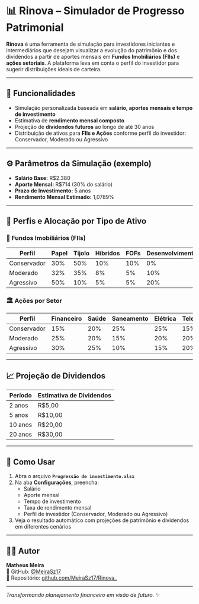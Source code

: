 # 📊 Rinova – Simulador de Progresso Patrimonial

**Rinova** é uma ferramenta de simulação para investidores iniciantes e intermediários que desejam visualizar a evolução do patrimônio e dos dividendos a partir de aportes mensais em **Fundos Imobiliários (FIIs)** e **ações setoriais**. A plataforma leva em conta o perfil do investidor para sugerir distribuições ideais de carteira.

---

## 💼 Funcionalidades

- Simulação personalizada baseada em **salário, aportes mensais e tempo de investimento**
- Estimativa de **rendimento mensal composto**
- Projeção de **dividendos futuros** ao longo de até 30 anos
- Distribuição de ativos para **FIIs e Ações** conforme perfil do investidor: Conservador, Moderado ou Agressivo

---

## ⚙️ Parâmetros da Simulação (exemplo)

- **Salário Base:** R$2.380  
- **Aporte Mensal:** R$714 (30% do salário)  
- **Prazo de Investimento:** 5 anos  
- **Rendimento Mensal Estimado:** 1,0789%

---

## 🧩 Perfis e Alocação por Tipo de Ativo

### 📁 Fundos Imobiliários (FIIs)

| Perfil       | Papel | Tijolo | Híbridos | FOFs | Desenvolvimento | Hotelarias |
|--------------|-------|--------|----------|------|------------------|-------------|
| Conservador  | 30%   | 50%    | 10%      | 10%  | 0%               | 0%          |
| Moderado     | 32%   | 35%    | 8%       | 5%   | 10%              | 10%         |
| Agressivo    | 50%   | 10%    | 5%       | 5%   | 20%              | 10%         |

### 🏛️ Ações por Setor

| Perfil       | Financeiro | Saúde | Saneamento | Elétrica | Telecomunicação |
|--------------|------------|--------|-------------|----------|------------------|
| Conservador  | 15%        | 20%    | 25%         | 25%      | 15%              |
| Moderado     | 25%        | 20%    | 15%         | 20%      | 20%              |
| Agressivo    | 30%        | 25%    | 10%         | 15%      | 20%              |

---

## 📈 Projeção de Dividendos

| Período       | Estimativa de Dividendos |
|---------------|---------------------------|
| 2 anos        | R$5,00                    |
| 5 anos        | R$10,00                   |
| 10 anos       | R$20,00                   |
| 20 anos       | R$30,00                   |

---

## 🚀 Como Usar

1. Abra o arquivo **`Progressão de investimento.xlsx`**
2. Na aba **Configurações**, preencha:
   - Salário
   - Aporte mensal
   - Tempo de investimento
   - Taxa de rendimento mensal
   - Perfil de investidor (Conservador, Moderado ou Agressivo)
3. Veja o resultado automático com projeções de patrimônio e dividendos em diferentes cenários

---

## 👨‍💻 Autor

**Matheus Meira**  
🔗 GitHub: [@MeiraSz17](https://github.com/MeiraSz17)  
📁 Repositório: [github.com/MeiraSz17/Rinova_](https://github.com/MeiraSz17/Rinova_)

---

*Transformando planejamento financeiro em visão de futuro.* ✨
